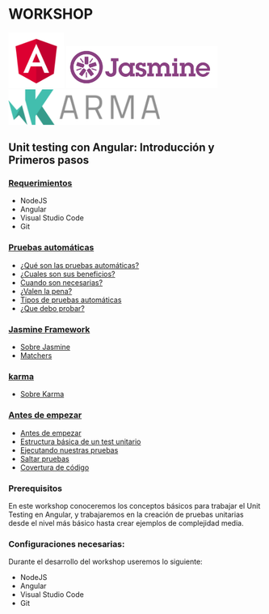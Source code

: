 # WORKSHOP

<p float="left">
    <img src="./angular-logo.png" alt="Workshop unit testing con Angular" width="110" />
    <img src="./jarmine-logo.svg" alt="Workshop unit testing con Angular" width="300" />
    <img src="./karma-logo.png" alt="Workshop unit testing con Angular" width="300" />
</p>

## Unit testing con Angular: Introducción y Primeros pasos

### [**Requerimientos**](0-requerimientos)

- NodeJS
- Angular
- Visual Studio Code
- Git

### [**Pruebas automáticas**](1-pruebas-automaticas)

- [¿Qué son las pruebas automáticas?](1-pruebas-automaticas/file.md)
- [¿Cuales son sus beneficios?](1-pruebas-automaticas/file.md)
- [Cuando son necesarias?](1-pruebas-automaticas/file.md)
- [¿Valen la pena?](1-pruebas-automaticas/file.md)
- [Tipos de pruebas automáticas](1-pruebas-automaticas/tipos-file.md)
- [¿Que debo probar?](1-pruebas-automaticas/tipos-file.md)

### [**Jasmine Framework**](2-jasmine)

- [Sobre Jasmine](2-jasmine/sobre-jasmine.md)
- [Matchers](2-jasmine/file.md)

### [**karma**](3-karma)

- [Sobre Karma](3-karma/sobre-karma.md)

### [**Antes de empezar**](5-antes-empezar)

- [Antes de empezar](5-antes-empezar/antes-empezar.md)
- [Estructura básica de un test unitario](5-antes-empezar/file.md)
- [Ejecutando nuestras pruebas](5-antes-empezar/file.md)
- [Saltar pruebas](5-antes-empezar/file.md)
- [Covertura de código](5-antes-empezar/file.md)

### **Prerequisitos**

En este workshop conoceremos los conceptos básicos para trabajar el Unit Testing en Angular, y trabajaremos en la creación de pruebas unitarias desde el nivel más básico hasta crear ejemplos de complejidad media.

### **Configuraciones necesarias:**

Durante el desarrollo del workshop useremos lo siguiente:

- NodeJS
- Angular
- Visual Studio Code
- Git
